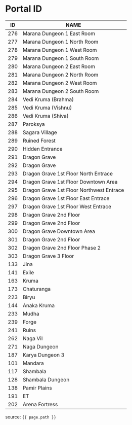 # Portal ID

ID | NAME
--- | ---
276 | Marana Dungeon 1 East Room
277 | Marana Dungeon 1 North Room
278 | Marana Dungeon 1 West Room
279 | Marana Dungeon 1 South Room
280 | Marana Dungeon 2 East Room
281 | Marana Dungeon 2 North Room
282 | Marana Dungeon 2 West Room
283 | Marana Dungeon 2 South Room  
284 | Vedi Kruma (Brahma)
285 | Vedi Kruma (Vishnu)
286 | Vedi Kruma (Shiva)
287 | Paroksya
288 | Sagara Village
289 | Ruined Forest
290 | Hidden Entrance
291 | Dragon Grave
292 | Dragon Grave
293 | Dragon Grave 1st Floor North Entrace
294 | Dragon Grave 1st Floor Downtown Area
295 | Dragon Grave 1st Floor Northwest Entrace
296 | Dragon Grave 1st Floor East Entrace
297 | Dragon Grave 1st Floor West Entrace
298 | Dragon Grave 2nd Floor
299 | Dragon Grave 2nd Floor
300 | Dragon Grave Downtown Area
301 | Dragon Grave 2nd Floor
302 | Dragon Grave 2nd Floor Phase 2
303 | Dragon Grave 3 Floor
133 | Jina
141 | Exile
163 | Kruma
173 | Chaturanga
223 | Biryu
144 | Anaka Kruma
233 | Mudha
239 | Forge
241 | Ruins
262 | Naga Vil
271 | Naga Dungeon
187 | Karya Dungeon 3
101 | Mandara
117 | Shambala
128 | Shambala Dungeon
138 | Pamir Plains
191 | ET
202 | Arena Fortress

source: `{{ page.path }}`
